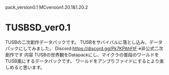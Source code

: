 pack_version0.1 MCversion1.20.1&1.20.2
# TUSBSD_ver0.1
TUSBの二次創作データパックです。
TUSBをサバイバルに落とし込み、データパックにしてみました。
Discord:https://discord.gg/Pk7KPAhFtF
※非公式二次創作です
内容
TUSBの世界観をDatapackにし、マイクラの普段のワールドをTUSB風にするデータパックです。
ワールドをアンプりファイドにするとより楽しめると思います。
